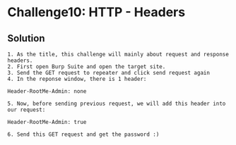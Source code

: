 # Challenge10: HTTP - Headers

## Solution

    1. As the title, this challenge will mainly about request and response headers.
    2. First open Burp Suite and open the target site.
    3. Send the GET request to repeater and click send request again
    4. In the reponse window, there is 1 header:
    
```
Header-RootMe-Admin: none
```
    5. Now, before sending previous request, we will add this header into our request:

```
Header-RootMe-Admin: true
```

    6. Send this GET request and get the password :)
